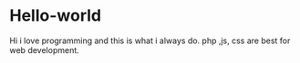 # Hello-world

Hi i love programming and this is what i always do. php ,js, css are best for web development.
